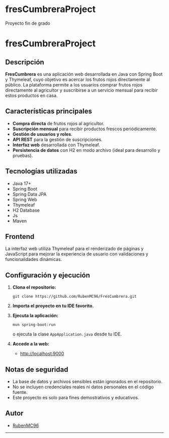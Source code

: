 # fresCumbreraProject
Proyecto fin de grado

# fresCumbreraProject

## Descripción

**FresCumbrera** es una aplicación web desarrollada en Java con Spring Boot y Thymeleaf, cuyo objetivo es acercar los frutos rojos directamente al público. La plataforma permite a los usuarios comprar frutos rojos directamente al agricultor y suscribirse a un servicio mensual para recibir estos productos en casa.

## Características principales

- **Compra directa** de frutos rojos al agricultor.
- **Suscripción mensual** para recibir productos frescos periódicamente.
- **Gestión de usuarios y roles**.
- **API REST** para la gestión de suscripciones.
- **Interfaz web** desarrollada con Thymeleaf.
- **Persistencia de datos** con H2 en modo archivo (ideal para desarrollo y pruebas).

## Tecnologías utilizadas

- Java 17+
- Spring Boot
- Spring Data JPA
- Spring Web
- Thymeleaf
- H2 Database
- Js
- Maven

## Frontend

La interfaz web utiliza Thymeleaf para el renderizado de páginas y JavaScript para mejorar la experiencia de usuario con validaciones y funcionalidades dinámicas.

## Configuración y ejecución

1. **Clona el repositorio:**
   ```
   git clone https://github.com/RubenMC96/FresCumbrera.git
   ```

2. **Importa el proyecto en tu IDE favorito.**

3. **Ejecuta la aplicación:**
   ```
   mvn spring-boot:run
   ```
   o ejecuta la clase `AppApplication.java` desde tu IDE.

4. **Accede a la web:**
   - [http://localhost:9000](http://localhost:9000)

## Notas de seguridad

- La base de datos y archivos sensibles están ignorados en el repositorio.
- No se incluyen credenciales reales ni datos personales en el código fuente.
- Este proyecto es solo para fines demostrativos y educativos.

## Autor

- [RubenMC96](https://github.com/RubenMC96)

---
